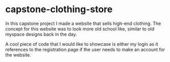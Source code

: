 # capstone-clothing-store

In this capstone project I made a website that sells high-end clothing. The concept for this website was to look more old school like, similar to old myspace designs back in the day.

A cool piece of code that I would like to showcase is either my login as it references to the registration page if the user needs to make an account for the website.